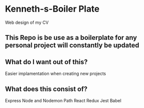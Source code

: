 # Kenneth-s-Boiler Plate
Web design of my CV


## This Repo is be use as a boilerplate for any personal project will constantly be updated

## What do I want out of this?
Easier implamentation when creating new projects

## What does this consist of? 
Express 
Node and Nodemon
Path 
React
Redux
Jest 
Babel 

